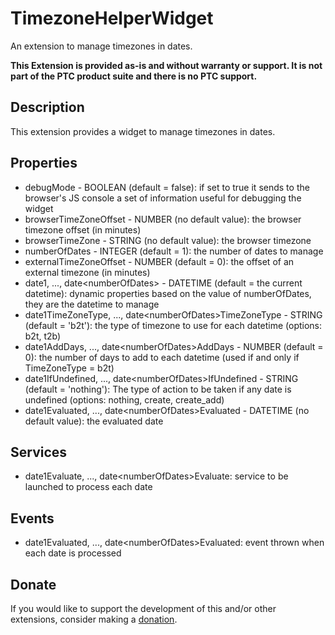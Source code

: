 # TimezoneHelperWidget
An extension to manage timezones in dates.

**This Extension is provided as-is and without warranty or support. It is not part of the PTC product suite and there is no PTC support.**

## Description
This extension provides a widget to manage timezones in dates.

## Properties
- debugMode - BOOLEAN (default = false): if set to true it sends to the browser's JS console a set of information useful for debugging the widget
- browserTimeZoneOffset - NUMBER (no default value): the browser timezone offset (in minutes)
- browserTimeZone - STRING (no default value): the browser timezone
- numberOfDates - INTEGER (default = 1): the number of dates to manage
- externalTimeZoneOffset - NUMBER (default = 0): the offset of an external timezone (in minutes)
- date1, ..., date\<numberOfDates\> - DATETIME (default = the current datetime): dynamic properties based on the value of numberOfDates, they are the datetime to manage
- date1TimeZoneType, ..., date\<numberOfDates\>TimeZoneType - STRING (default = 'b2t'): the type of timezone to use for each datetime (options: b2t, t2b)
- date1AddDays, ..., date\<numberOfDates\>AddDays - NUMBER (default = 0): the number of days to add to each datetime (used if and only if TimeZoneType = b2t)
- date1IfUndefined, ..., date\<numberOfDates\>IfUndefined - STRING (default = 'nothing'): The type of action to be taken if any date is undefined (options: nothing, create, create_add)
- date1Evaluated, ..., date\<numberOfDates\>Evaluated - DATETIME (no default value): the evaluated date

## Services
- date1Evaluate, ..., date\<numberOfDates\>Evaluate: service to be launched to process each date
  
## Events
- date1Evaluated, ..., date\<numberOfDates\>Evaluated: event thrown when each date is processed
  
## Donate
If you would like to support the development of this and/or other extensions, consider making a [donation](https://www.paypal.com/donate/?business=HCDX9BAEYDF4C&no_recurring=0&currency_code=EUR).
